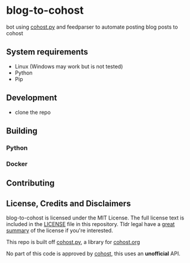 # blog-to-cohost
bot using [cohost.py](https://github.com/valknight/Cohost.py) and feedparser to automate posting blog posts to cohost

## System requirements

- Linux (Windows may work but is not tested)
- Python
- Pip

## Development

- clone the repo
<!-- more steps soon -->

## Building

### Python

<!--  steps here -->

### Docker

<!-- steps here -->

## Contributing

<!-- TODO Add contributing guidelines -->

## License, Credits and Disclaimers

blog-to-cohost is licensed under the MIT License. The full license text is included in the [LICENSE](LICENSE) file in this repository. Tldr legal have a [great summary](https://www.tldrlegal.com/l/mit) of the license if you're interested.  

This repo is built off [cohost.py](https://github.com/valknight/Cohost.py), a library for [cohost.org](https://cohost.org/)

No part of this code is approved by [cohost](https://cohost.org/), this uses an **unofficial** API. 
